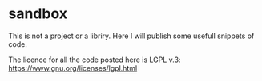 # sandbox

This is not a project or a libriry. Here I will publish some usefull snippets of code.

The licence for all the code posted here is LGPL v.3: https://www.gnu.org/licenses/lgpl.html
